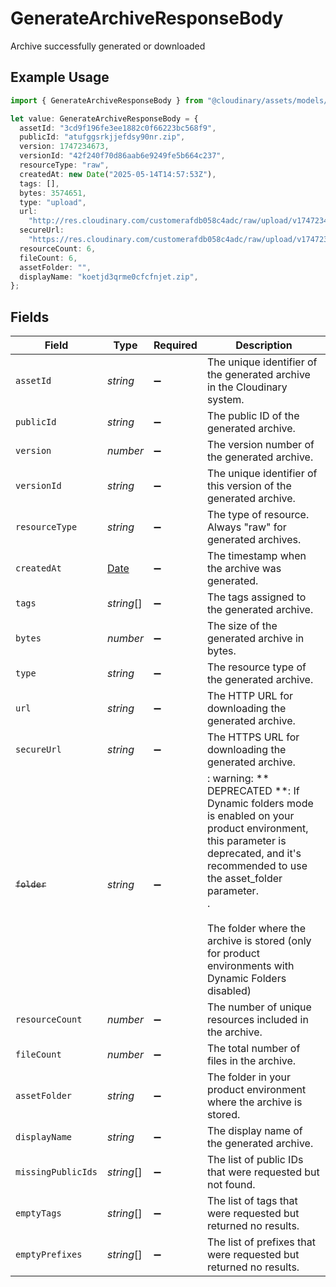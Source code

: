 # GenerateArchiveResponseBody

Archive successfully generated or downloaded

## Example Usage

```typescript
import { GenerateArchiveResponseBody } from "@cloudinary/assets/models/operations";

let value: GenerateArchiveResponseBody = {
  assetId: "3cd9f196fe3ee1882c0f66223bc568f9",
  publicId: "atufggsrkjjefdsy90nr.zip",
  version: 1747234673,
  versionId: "42f240f70d86aab6e9249fe5b664c237",
  resourceType: "raw",
  createdAt: new Date("2025-05-14T14:57:53Z"),
  tags: [],
  bytes: 3574651,
  type: "upload",
  url:
    "http://res.cloudinary.com/customerafdb058c4adc/raw/upload/v1747234673/atufggsrkjjefdsy90nr.zip",
  secureUrl:
    "https://res.cloudinary.com/customerafdb058c4adc/raw/upload/v1747234673/atufggsrkjjefdsy90nr.zip",
  resourceCount: 6,
  fileCount: 6,
  assetFolder: "",
  displayName: "koetjd3qrme0cfcfnjet.zip",
};
```

## Fields

| Field                                                                                                                                                                                                                                                                                      | Type                                                                                                                                                                                                                                                                                       | Required                                                                                                                                                                                                                                                                                   | Description                                                                                                                                                                                                                                                                                |
| ------------------------------------------------------------------------------------------------------------------------------------------------------------------------------------------------------------------------------------------------------------------------------------------ | ------------------------------------------------------------------------------------------------------------------------------------------------------------------------------------------------------------------------------------------------------------------------------------------ | ------------------------------------------------------------------------------------------------------------------------------------------------------------------------------------------------------------------------------------------------------------------------------------------ | ------------------------------------------------------------------------------------------------------------------------------------------------------------------------------------------------------------------------------------------------------------------------------------------ |
| `assetId`                                                                                                                                                                                                                                                                                  | *string*                                                                                                                                                                                                                                                                                   | :heavy_minus_sign:                                                                                                                                                                                                                                                                         | The unique identifier of the generated archive in the Cloudinary system.                                                                                                                                                                                                                   |
| `publicId`                                                                                                                                                                                                                                                                                 | *string*                                                                                                                                                                                                                                                                                   | :heavy_minus_sign:                                                                                                                                                                                                                                                                         | The public ID of the generated archive.                                                                                                                                                                                                                                                    |
| `version`                                                                                                                                                                                                                                                                                  | *number*                                                                                                                                                                                                                                                                                   | :heavy_minus_sign:                                                                                                                                                                                                                                                                         | The version number of the generated archive.                                                                                                                                                                                                                                               |
| `versionId`                                                                                                                                                                                                                                                                                | *string*                                                                                                                                                                                                                                                                                   | :heavy_minus_sign:                                                                                                                                                                                                                                                                         | The unique identifier of this version of the generated archive.                                                                                                                                                                                                                            |
| `resourceType`                                                                                                                                                                                                                                                                             | *string*                                                                                                                                                                                                                                                                                   | :heavy_minus_sign:                                                                                                                                                                                                                                                                         | The type of resource. Always "raw" for generated archives.                                                                                                                                                                                                                                 |
| `createdAt`                                                                                                                                                                                                                                                                                | [Date](https://developer.mozilla.org/en-US/docs/Web/JavaScript/Reference/Global_Objects/Date)                                                                                                                                                                                              | :heavy_minus_sign:                                                                                                                                                                                                                                                                         | The timestamp when the archive was generated.                                                                                                                                                                                                                                              |
| `tags`                                                                                                                                                                                                                                                                                     | *string*[]                                                                                                                                                                                                                                                                                 | :heavy_minus_sign:                                                                                                                                                                                                                                                                         | The tags assigned to the generated archive.                                                                                                                                                                                                                                                |
| `bytes`                                                                                                                                                                                                                                                                                    | *number*                                                                                                                                                                                                                                                                                   | :heavy_minus_sign:                                                                                                                                                                                                                                                                         | The size of the generated archive in bytes.                                                                                                                                                                                                                                                |
| `type`                                                                                                                                                                                                                                                                                     | *string*                                                                                                                                                                                                                                                                                   | :heavy_minus_sign:                                                                                                                                                                                                                                                                         | The resource type of the generated archive.                                                                                                                                                                                                                                                |
| `url`                                                                                                                                                                                                                                                                                      | *string*                                                                                                                                                                                                                                                                                   | :heavy_minus_sign:                                                                                                                                                                                                                                                                         | The HTTP URL for downloading the generated archive.                                                                                                                                                                                                                                        |
| `secureUrl`                                                                                                                                                                                                                                                                                | *string*                                                                                                                                                                                                                                                                                   | :heavy_minus_sign:                                                                                                                                                                                                                                                                         | The HTTPS URL for downloading the generated archive.                                                                                                                                                                                                                                       |
| ~~`folder`~~                                                                                                                                                                                                                                                                               | *string*                                                                                                                                                                                                                                                                                   | :heavy_minus_sign:                                                                                                                                                                                                                                                                         | : warning: ** DEPRECATED **: If Dynamic folders mode is enabled on your product environment, this parameter is deprecated, and it's recommended to use the asset_folder parameter.<br/>.<br/><br/>The folder where the archive is stored (only for product environments with Dynamic Folders disabled) |
| `resourceCount`                                                                                                                                                                                                                                                                            | *number*                                                                                                                                                                                                                                                                                   | :heavy_minus_sign:                                                                                                                                                                                                                                                                         | The number of unique resources included in the archive.                                                                                                                                                                                                                                    |
| `fileCount`                                                                                                                                                                                                                                                                                | *number*                                                                                                                                                                                                                                                                                   | :heavy_minus_sign:                                                                                                                                                                                                                                                                         | The total number of files in the archive.                                                                                                                                                                                                                                                  |
| `assetFolder`                                                                                                                                                                                                                                                                              | *string*                                                                                                                                                                                                                                                                                   | :heavy_minus_sign:                                                                                                                                                                                                                                                                         | The folder in your product environment where the archive is stored.                                                                                                                                                                                                                        |
| `displayName`                                                                                                                                                                                                                                                                              | *string*                                                                                                                                                                                                                                                                                   | :heavy_minus_sign:                                                                                                                                                                                                                                                                         | The display name of the generated archive.                                                                                                                                                                                                                                                 |
| `missingPublicIds`                                                                                                                                                                                                                                                                         | *string*[]                                                                                                                                                                                                                                                                                 | :heavy_minus_sign:                                                                                                                                                                                                                                                                         | The list of public IDs that were requested but not found.                                                                                                                                                                                                                                  |
| `emptyTags`                                                                                                                                                                                                                                                                                | *string*[]                                                                                                                                                                                                                                                                                 | :heavy_minus_sign:                                                                                                                                                                                                                                                                         | The list of tags that were requested but returned no results.                                                                                                                                                                                                                              |
| `emptyPrefixes`                                                                                                                                                                                                                                                                            | *string*[]                                                                                                                                                                                                                                                                                 | :heavy_minus_sign:                                                                                                                                                                                                                                                                         | The list of prefixes that were requested but returned no results.                                                                                                                                                                                                                          |
